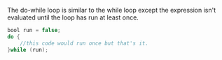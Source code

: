 

The do-while loop is similar to the while loop except the expression isn't evaluated until the loop has run at least once.
```java
bool run = false;
do {
    //this code would run once but that's it.
}while (run);
```


